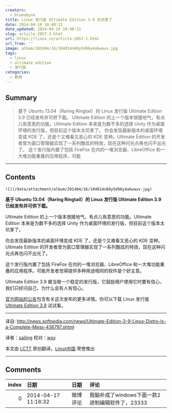 ```yaml
---
creators:
  - blueabysm
title: Linux 发行版 Ultimate Edition 3.9 太坑爹了
date: 2014-04-16 10:40:11
date_updated: 2014-04-16 10:40:11
slug: article-2857-1.html
url: https://linux.cn/article-2857-1.html
url_from: ''
image: album/201404/16/104014n88y5d96y4akwauv.jpg
tags:
  - linux
  - ultimate edition
  - 发行版
categories:
  - 新闻
---
```


## Summary

> 基于 Ubuntu 13.04（Raring Ringtail）的 Linux 发行版 Ultimate Edition 3.9 已经发布并可供下载。 Ultimate Edition 的上一个版本很接地气，有点儿有意思的功能。Ultimate Edition 本来是为数不多的选择 Unity 作为桌面环境的发行版，但目前这个版本太坑爹了。 你会发现最新版本的桌面环境变成 KDE 了，还是个又难看又恶心的 KDE 变种。Ultimate Edition 的开发者曾为窗口管理器实现了一系列酷炫的特效，现在这种闪光点再也闪不出光了。 这个发行版内置了包括 FireFox 在内的一堆浏览器、LibreOffice 和一大堆功能重叠的应用程序。可能

***

<!-- more -->

## Contents

`![](/data/attachment/album/201404/16/104014n88y5d96y4akwauv.jpg)`

**基于 Ubuntu 13.04（Raring Ringtail）的 Linux 发行版 Ultimate Edition 3.9 已经发布并可供下载。**

Ultimate Edition 的上一个版本很接地气，有点儿有意思的功能。Ultimate Edition 本来是为数不多的选择 Unity 作为桌面环境的发行版，但目前这个版本太坑爹了。

你会发现最新版本的桌面环境变成 KDE 了，还是个又难看又恶心的 KDE 变种。Ultimate Edition 的开发者曾为窗口管理器实现了一系列酷炫的特效，现在这种闪光点再也闪不出光了。

这个发行版内置了包括 FireFox 在内的一堆浏览器、LibreOffice 和一大堆功能重叠的应用程序。可能开发者觉得提供多种用途相同的软件是个好主意。

Ultimate Edition 3.9 被当做一个稳定的发行版，它鼓励用户使用它时要有信心，我们只好问自己，为什么会有人有信心。

[官方网站的公告](http://ultimateedition.info/ultimate_edition/time-is-of-the-essence/)包含有关这次发布的更多详情。你可以下载 Linux 发行版 [Ultimate Edition 3.9](http://ultimateedition.info/ultimate-edition/ultimate_edition_3-6/) 试试看。

---

译自: <http://news.softpedia.com/news/Ultimate-Edition-3-9-Linux-Distro-Is-a-Complete-Mess-436797.shtml>

译者：[sailing](https://github.com/blueabysm) 校对：[wxy](https://github.com/wxy)

本文由 [LCTT](https://github.com/LCTT/TranslateProject) 原创翻译，[Linux中国](https://linux.cn/) 荣誉推出

***

## Comments

|   index | 日期                | 日期     | 评论                                            |
|--------:|:--------------------|:---------|:------------------------------------------------|
|       0 | 2014-04-17 11:16:32 | 微博评论 | 我脑补成了windows下面一款2进制编辑软件了，23333 |

